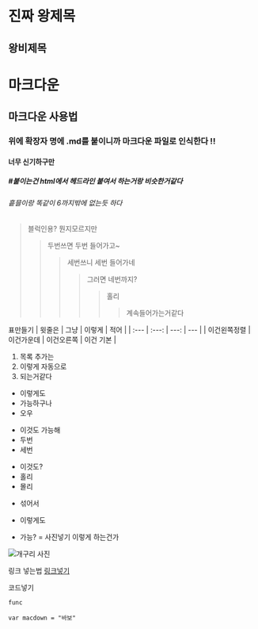 진짜 왕제목
=

왕비제목
--

# 마크다운

## 마크다운 사용법

### 위에 확장자 명에 .md를 붙이니까 마크다운 파일로 인식한다 !!

#### 너무 신기하구만

##### #붙이는건 html에서 헤드라인 붙여서 하는거랑 비슷한거같다

###### 흩믈이랑 똑같이 6까지밖에 없는듯 하다
> 블럭인용? 뭔지모르지만
> > 두번쓰면 두번 들어가고~
> > > 세번쓰니 세번 들어가네
> > > > 그러면 네번까지?
> > > > > 홀리
> > > > > > 계속들어가는거같다



표만들기
| 윗줄은 | 그냥 | 이렇게 | 적어 | 
| :--- | :---: | ---: | --- | 
| 이건왼쪽정렬 | 이건가운데 | 이건오른쪽 | 이건 기본 | 


1. 목록 추가는
2. 이렇게 자동으로
3. 되는거같다

* 이렇게도
* 가능하구나
* 오우

+ 이것도 가능해
+ 두번
+ 세번

- 이것도?
- 홀리
- 몰리

* 섞어서
- 이렇게도
+ 가능?
=
사진넣기 이렇게 하는건가

![개구리 사진](https://pds.joins.com/news/component/htmlphoto_mmdata/201502/28/htm_20150228111110a0103011.jpg)

링크 넣는법 
[링크넣기](https://github.com/kinest1997/Kindergarden/blob/main/Markdown.md#%EB%A7%88%ED%81%AC%EB%8B%A4%EC%9A%B4)


코드넣기

`func`

```
var macdown = "바보"
```